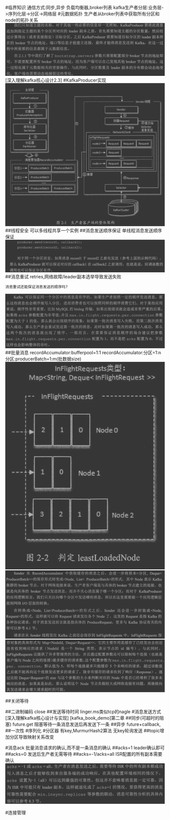 #临界知识
通信方式:同步,异步
负载均衡器,broker列表
kafka生产者分层:业务层->序列化层->分区->网络层
#元数据拓扑
生产者从broker列表中获取所有分区和node的拓扑关系
![](.z_06_分布式_消息队列_kafka_02_生产者_重试_分区器_顺序发送_线程安全_发送方式_images/7bc9d7a8.png)
[深入理解kafka核心设计2.3]
#KafkaProducer实现
![](.z_06_分布式_消息队列_kafka_02_生产者_重试_分区器_顺序发送_线程安全_发送方式_images/c848a0ca.png)
##线程安全
可以多线程共享一个实例
##消息发送顺序保证
单线程消息发送顺序保证
![](.z_06_分布式_消息队列_kafka_02_生产者_发送方式_images/882e2ff6.png)
##消息重试
retries,网络故障/leader副本选举导致发送失败
```asp
消息重试还能保证消息发送的顺序吗?
```
![](.z_06_分布式_消息队列_kafka_02_生产者_重试_分区器_顺序发送_线程安全_发送方式_images/8f99a398.png)
##批量消息
recordAccumulator:bufferpool=1:1
recordAccumulator:分区=1:n
分区:producerBatch=1:m(批数据size)
![](.z_06_分布式_消息队列_kafka_02_生产者_重试_分区器_顺序发送_线程安全_发送方式_images/f55fa954.png)
![](.z_06_分布式_消息队列_kafka_02_生产者_重试_分区器_顺序发送_线程安全_发送方式_images/51431cc3.png)
![](.z_06_分布式_消息队列_kafka_02_生产者_重试_分区器_顺序发送_线程安全_发送方式_images/adc2956f.png)

##关闭等待

##二进制编码
close
##发送等待时间
linger.ms类似tcp的nagle
#消息发送方式
[深入理解kafka核心设计与实现]
[kafka_book_demo]第二章
##同步(可超时的阻塞)
future.get
阻塞等待一条消息发送后再发送下一条
##异步
future+callback,
##一次性
#序列化
#分区器
有key,MurmurHash2算法
无key轮询发送
##topic增加分区导致映射关系改变

#消息ack
批量消息请求的确认,而不是一条消息的确认
##acks=1
leader确认即可
##acks=0
发送后生产者无需等待
##acks=-1/acks=all
ISR配置的所有副本需要确认
![](.z_06_分布式_消息队列_kafka_02_生产者_重试_分区器_顺序发送_线程安全_发送方式_images/d9049c1c.png)

#连接管理
